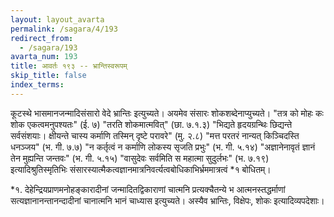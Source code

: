 ```yaml
---
layout: layout_avarta
permalink: /sagara/4/193
redirect_from:
  - /sagara/193
avarta_num: 193
title: आवर्तः १९३ -- भ्रान्तिस्वरूपम्
skip_title: false
index_terms: 
---
```


कूटस्थे भासमानजन्मादिसंसारो वेदे
भ्रान्तिः इत्युच्यते। अयमेव संसारः शोकशब्देनाप्युच्यते।
"तत्र को
मोहः कः शोक एकत्वमनुपश्यतः" (ई. ७) "तरति शोकमात्मवित्"
(छा. ७.१.३) "भिद्यते हृदयग्रन्थिः छिद्यन्ते सर्वसंशयाः। क्षीयन्ते चास्य
कर्माणि तस्मिन् दृष्टे परावरे" (मु. २.८) "मत्त परतरं नान्यत् किञ्चिदस्ति
धनञ्जय" (भ. गी. ७.७) "न कर्तृत्वं न कर्माणि लोकस्य सृजति प्रभुः"
(भ. गी. ५.१४) "अज्ञानेनावृतं ज्ञानं तेन मुह्यन्ति जन्तवः" (भ. गी. ५.१५)
"वासुदेवः सर्वमिति स महात्मा सुदुर्लभः" (भ. ७.१९) इत्यादिश्रुतिस्मृतिभिः संसारस्यात्मैकत्वज्ञानमात्रनिवर्त्यत्वबोधिकाभिर्भ्रममात्रत्वं *१ बोधितम्।

<div class="footnote" markdown="1">
*१. देहेन्द्रियप्राणमनोहङ्कारादीनां जन्मादितद्विकाराणां चात्मनि प्रत्यक्चैतन्ये भ
आत्मनस्तद्धर्माणां सत्यज्ञानानन्तानन्दादीनां चानात्मनि भानं चाध्यास इत्युच्यते। अस्यैव
भ्रान्तिः, विक्षेपः, शोकः इत्यादिव्यपदेशाः।
</div>

